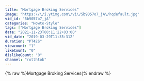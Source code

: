 ```yaml
---
title: "Mortgage Broking Services"
image: "https:\/\/i.ytimg.com\/vi\/5b9057o7_jA\/hqdefault.jpg"
vid_id: "5b9057o7_jA"
categories: "Howto-Style"
tags: ["Mortgage Broking Services"]
date: "2021-11-23T00:11:22+03:00"
vid_date: "2019-03-29T11:35:31Z"
duration: "PT42S"
viewcount: "1"
likeCount: "0"
dislikeCount: "0"
channel: "rotthtob"
---
```

{% raw %}Mortgage Broking Services{% endraw %}
